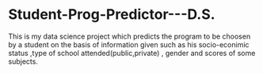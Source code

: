 # Student-Prog-Predictor---D.S.
This is my data science project which predicts the program to be choosen by a student on the basis of information given such as his socio-econimic status ,type of school attended(public,private) , gender and scores of some subjects. 

